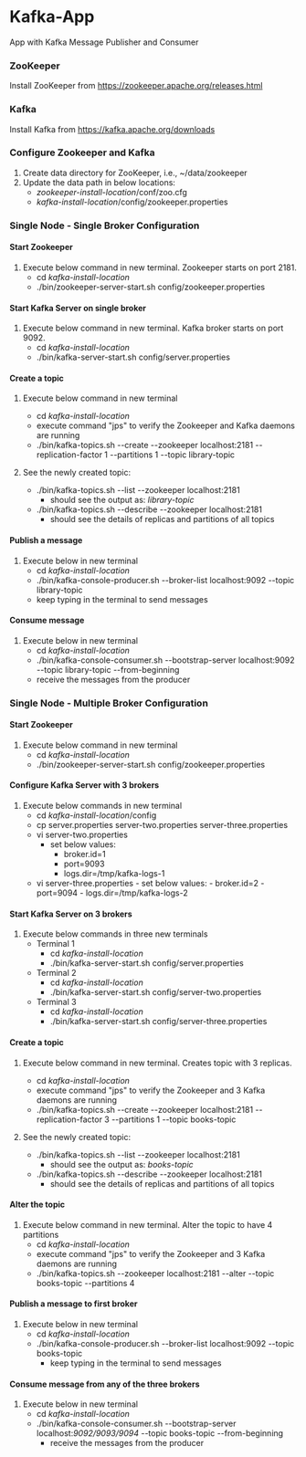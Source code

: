 # Kafka-App
App with Kafka Message Publisher and Consumer

### ZooKeeper
Install ZooKeeper from https://zookeeper.apache.org/releases.html

### Kafka
Install Kafka from https://kafka.apache.org/downloads

### Configure Zookeeper and Kafka
1. Create data directory for ZooKeeper, i.e., ~/data/zookeeper
2. Update the data path in below locations:
    - _zookeeper-install-location_/conf/zoo.cfg
    - _kafka-install-location_/config/zookeeper.properties
    
### Single Node - Single Broker Configuration

#### Start Zookeeper
1. Execute below command in new terminal. Zookeeper starts on port 2181.
    - cd _kafka-install-location_
    - ./bin/zookeeper-server-start.sh config/zookeeper.properties

#### Start Kafka Server on single broker
1. Execute below command in new terminal. Kafka broker starts on port 9092.
    - cd _kafka-install-location_
    - ./bin/kafka-server-start.sh config/server.properties

#### Create a topic
1. Execute below command in new terminal
    - cd _kafka-install-location_
    - execute command "jps" to verify the Zookeeper and Kafka daemons are running
    - ./bin/kafka-topics.sh --create --zookeeper localhost:2181 --replication-factor 1 --partitions 1 --topic library-topic
    
2. See the newly created topic:
    - ./bin/kafka-topics.sh --list --zookeeper localhost:2181
        - should see the output as: _library-topic_
    - ./bin/kafka-topics.sh --describe --zookeeper localhost:2181
        - should see the details of replicas and partitions of all topics
        
#### Publish a message
1. Execute below in new terminal
    - cd _kafka-install-location_
    - ./bin/kafka-console-producer.sh --broker-list localhost:9092 --topic library-topic
    - keep typing in the terminal to send messages
    
#### Consume message
1. Execute below in new terminal
    - cd _kafka-install-location_
    - ./bin/kafka-console-consumer.sh --bootstrap-server localhost:9092 --topic library-topic --from-beginning
    - receive the messages from the producer
    
### Single Node - Multiple Broker Configuration

#### Start Zookeeper
1. Execute below command in new terminal
    - cd _kafka-install-location_
    - ./bin/zookeeper-server-start.sh config/zookeeper.properties

#### Configure Kafka Server with 3 brokers
1. Execute below commands in new terminal
    - cd _kafka-install-location_/config
    - cp server.properties server-two.properties server-three.properties
    - vi server-two.properties
        - set below values:
            - broker.id=1
            - port=9093
            - logs.dir=/tmp/kafka-logs-1
    - vi server-three.properties
            - set below values:
                - broker.id=2
                - port=9094
                - logs.dir=/tmp/kafka-logs-2

#### Start Kafka Server on 3 brokers
1. Execute below commands in three new terminals
    - Terminal 1
        - cd _kafka-install-location_
        - ./bin/kafka-server-start.sh config/server.properties
    - Terminal 2
        - cd _kafka-install-location_
        - ./bin/kafka-server-start.sh config/server-two.properties
    - Terminal 3
        - cd _kafka-install-location_
        - ./bin/kafka-server-start.sh config/server-three.properties

#### Create a topic 
1. Execute below command in new terminal. Creates topic with 3 replicas.
    - cd _kafka-install-location_
    - execute command "jps" to verify the Zookeeper and 3 Kafka daemons are running
    - ./bin/kafka-topics.sh --create --zookeeper localhost:2181 --replication-factor 3 --partitions 1 --topic books-topic
    
2. See the newly created topic:
    - ./bin/kafka-topics.sh --list --zookeeper localhost:2181
        - should see the output as: _books-topic_
    - ./bin/kafka-topics.sh --describe --zookeeper localhost:2181
        - should see the details of replicas and partitions of all topics

#### Alter the topic 
1. Execute below command in new terminal. Alter the topic to have 4 partitions
    - cd _kafka-install-location_
    - execute command "jps" to verify the Zookeeper and 3 Kafka daemons are running
    - ./bin/kafka-topics.sh --zookeeper localhost:2181 --alter --topic books-topic --partitions 4 

#### Publish a message to first broker
1. Execute below in new terminal
    - cd _kafka-install-location_
    - ./bin/kafka-console-producer.sh --broker-list localhost:9092 --topic books-topic
        - keep typing in the terminal to send messages
    
#### Consume message from any of the three brokers
1. Execute below in new terminal
    - cd _kafka-install-location_
    - ./bin/kafka-console-consumer.sh --bootstrap-server localhost:_9092/9093/9094_ --topic books-topic --from-beginning
        - receive the messages from the producer